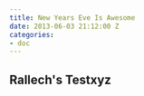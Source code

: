 ```yaml
---
title: New Years Eve Is Awesome
date: 2013-06-03 21:12:00 Z
categories:
- doc
---
```


## Rallech's Testxyz
